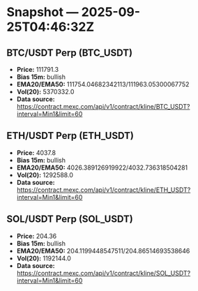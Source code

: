# Snapshot — 2025-09-25T04:46:32Z

## BTC/USDT Perp (BTC_USDT)
- **Price:** 111791.3
- **Bias 15m:** bullish
- **EMA20/EMA50:** 111754.04682342113/111963.05300067752
- **Vol(20):** 5370332.0
- **Data source:** https://contract.mexc.com/api/v1/contract/kline/BTC_USDT?interval=Min1&limit=60

## ETH/USDT Perp (ETH_USDT)
- **Price:** 4037.8
- **Bias 15m:** bullish
- **EMA20/EMA50:** 4026.389126919922/4032.736318504281
- **Vol(20):** 1292588.0
- **Data source:** https://contract.mexc.com/api/v1/contract/kline/ETH_USDT?interval=Min1&limit=60

## SOL/USDT Perp (SOL_USDT)
- **Price:** 204.36
- **Bias 15m:** bullish
- **EMA20/EMA50:** 204.1199448547511/204.86514693538646
- **Vol(20):** 1192144.0
- **Data source:** https://contract.mexc.com/api/v1/contract/kline/SOL_USDT?interval=Min1&limit=60
